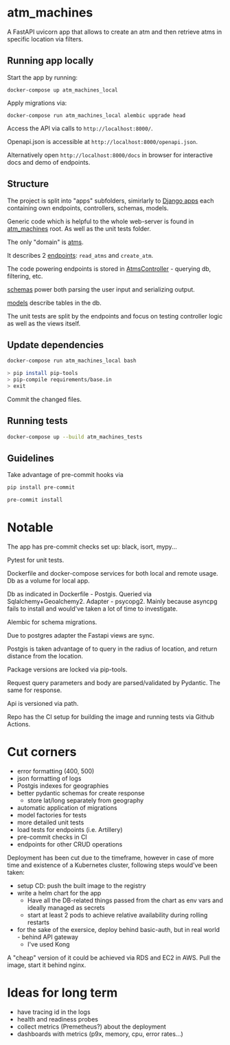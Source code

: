 # atm_machines

A FastAPI uvicorn app that allows to create an atm and
then retrieve atms in specific location via filters.

## Running app locally

Start the app by running:

`docker-compose up atm_machines_local`

Apply migrations via:

`docker-compose run atm_machines_local alembic upgrade head`

Access the API via calls to `http://localhost:8000/`.

Openapi.json is accessible at `http://localhost:8000/openapi.json`.

Alternatively open `http://localhost:8000/docs` in browser for
interactive docs and demo of endpoints.

## Structure

The project is split into "apps" subfolders, simirlarly to [Django apps](https://docs.djangoproject.com/en/4.1/ref/applications/)
each containing own endpoints, controllers, schemas, models.

Generic code which is helpful to the whole web-server is found in [atm_machines](./atm_machines) root.
As well as the unit tests folder.

The only "domain" is [atms](./atm_machines/atms).

It describes 2 [endpoints](./atm_machines/atms/endpoints.py): `read_atms` and `create_atm`.

The code powering endpoints is stored in [AtmsController](./atm_machines/atms/controllers.py) - querying db, filtering, etc.

[schemas](./atm_machines/atms/schemas.py) power both parsing the user input and serializing output.

[models](./atm_machines/atms/models.py) describe tables in the db.

The unit tests are split by the endpoints and focus on testing controller logic as well as the views itself.

## Update dependencies

```bash
docker-compose run atm_machines_local bash

> pip install pip-tools
> pip-compile requirements/base.in
> exit
```

Commit the changed files.

## Running tests

```bash
docker-compose up --build atm_machines_tests
```

## Guidelines

Take advantage of pre-commit hooks via

```bash
pip install pre-commit

pre-commit install
```

# Notable

The app has pre-commit checks set up: black, isort, mypy...

Pytest for unit tests.

Dockerfile and docker-compose services for both local and remote usage.
Db as a volume for local app.

Db as indicated in Dockerfile - Postgis. Queried via Sqlalchemy+Geoalchemy2.
Adapter - psycopg2. Mainly because asyncpg fails to install and would've taken
a lot of time to investigate.

Alembic for schema migrations.

Due to postgres adapter the Fastapi views are sync.

Postgis is taken advantage of to query in the radius of location,
and return distance from the location.

Package versions are locked via pip-tools.

Request query parameters and body are parsed/validated by Pydantic.
The same for response.

Api is versioned via path.

Repo has the CI setup for building the image and running tests via Github Actions.

# Cut corners

- error formatting (400, 500)
- json formatting of logs
- Postgis indexes for geographies
- better pydantic schemas for create response
  - store lat/long separately from geography
- automatic application of migrations
- model factories for tests
- more detailed unit tests
- load tests for endpoints (i.e. Artillery)
- pre-commit checks in CI
- endpoints for other CRUD operations

Deployment has been cut due to the timeframe,
however in case of more time and existence of a Kubernetes cluster,
following steps would've been taken:

- setup CD: push the built image to the registry
- write a helm chart for the app
  - Have all the DB-related things passed from the chart as env vars and ideally managed as secrets
  - start at least 2 pods to achieve relative availability during rolling restarts
- for the sake of the exersice, deploy behind basic-auth, but in real world - behind API gateway
  - I've used Kong

A "cheap" version of it could be achieved via RDS and EC2 in AWS. Pull the image, start it behind nginx.

# Ideas for long term

- have tracing id in the logs
- health and readiness probes
- collect metrics (Premetheus?) about the deployment
- dashboards with metrics (p9x, memory, cpu, error rates...)
